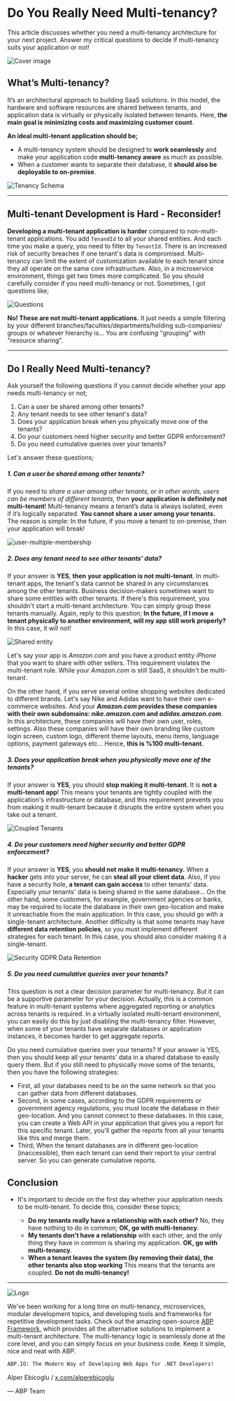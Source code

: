 # Do You Really Need Multi-tenancy?

This article discusses whether you need a multi-tenancy architecture for your next project. Answer my critical questions to decide if multi-tenancy suits your application or not!

![Cover image](cover.png)

## What’s Multi-tenancy?

It’s an architectural approach to building SaaS solutions. In this model, the hardware and software resources are shared between tenants, and application data is virtually or physically isolated between tenants. Here, **the main goal is minimizing costs and maximizing customer count**.

**An ideal multi-tenant application should be;**

- A multi-tenancy system should be designed to **work seamlessly** and make your application code **multi-tenancy aware** as much as possible.
- When a customer wants to separate their database, it **should also be deployable to on-premise**.


![Tenancy Schema](tenancy-schema.png)


---



## Multi-tenant Development is Hard - Reconsider!

**Developing a multi-tenant application is harder** compared to non-multi-tenant applications. You add `TenandId` to all your shared entities. And each time you make a query, you need to filter by `TenantId`. There is an increased risk of security breaches if one tenant's data is compromised.  Multi-tenancy can limit the extent of customization available to each tenant since they all operate on the same core infrastructure. Also, in a microservice environment, things get two times more complicated. So you should carefully consider if you need multi-tenancy or not. Sometimes, I got questions like;

![Questions](questions.png)

**No! These are not multi-tenant applications.** It just needs a simple filtering by your different branches/faculties/departments/holding sub-companies/ groups or whatever hierarchy is… 
You are confusing "grouping" with "resource sharing".

---



## Do I Really Need Multi-tenancy?

Ask yourself the following questions if you cannot decide whether your app needs multi-tenancy or not;

1. Can a user be shared among other tenants?
2. Any tenant needs to see other tenant's data?
3. Does your application break when you physically move one of the tenants?
4. Do your customers need higher security and better GDPR enforcement?
5. Do you need cumulative queries over your tenants?



Let's answer these questions;



##### **1. Can a user be shared among other tenants?**

If you need to *share a user among other tenants, or in other words, users can be members of different tenants,* then **your application is definitely not multi-tenant**! Multi-tenancy means a tenant’s data is always isolated, even if it’s logically separated. **You cannot share a user among your tenants.** The reason is simple: In the future, if you move a tenant to on-premise, then your application will break!

![user-multiple-membership](user-multiple-membership.png)

##### **2. Does any tenant need to see other tenants' data?**

If your answer is **YES**, **then** **your application is not multi-tenant**. In multi-tenant apps, the tenant's data cannot be shared in any circumstances among the other tenants. Business decision-makers sometimes want to share some entities with other tenants. If there's this requirement, you shouldn't start a multi-tenant architecture. You can simply group these tenants manually. Again, reply to this question; **In the future, if I move a tenant physically to another environment, will my app still work properly?** In this case, it will not! 

![Shared entity](shared-entity.png)

Let's say your app is *Amazon.com* and you have a product entity *iPhone* that you want to share with other sellers. This requirement violates the multi-tenant rule. While your *Amazon.com* is still SaaS, it shouldn't be multi-tenant. 

On the other hand, if you serve several online shopping websites dedicated to different brands. Let's say Nike and Adidas want to have their own e-commerce websites. And your ***Amazon.com* provides these companies with their own subdomains: *nike.amazon.com* and *adidas.amazon.com***. In this architecture, these companies will have their own user, roles, settings. Also these companies will have their own branding like custom login screen, custom logo, different theme layouts, menu items,  language options, payment gateways etc... Hence, **this is %100 multi-tenant.**



##### **3. Does your application break when you physically move one of the tenants?**

If your answer is **YES**, you should **stop making it multi-tenant**. It is **not a multi-tenant app**! This means your tenants are tightly coupled with the application's infrastructure or database, and this requirement prevents you from making it multi-tenant because it disrupts the entire system when you take out a tenant. 

![Coupled Tenants](coupled-tenants.png)


##### **4. Do your customers need higher security and better GDPR enforcement?**

If your answer is **YES**, you **should not make it multi-tenancy.**  When a **hacker** gets into your server, he can **steal all your client data**. Also, if you have a security hole, **a tenant can gain access** to other tenants' data. Especially your tenants' data is being shared in the same database... On the other hand, some customers, for example, government agencies or banks, may be required to locate the database in their own geo-location and make it unreachable from the main application. In this case, you should go with a single-tenant architecture. Another difficulty is that some tenants may have **different data retention policies**, so you must implement different strategies for each tenant. In this case, you should also consider making it a single-tenant.

![Security GDPR Data Retention](security-gdpr-db-retention.png)

##### **5. Do you need cumulative queries over your tenants?**

This question is not a clear decision parameter for multi-tenancy. But it can be a supportive parameter for your decision. Actually, this is a common feature in multi-tenant systems where aggregated reporting or analytics across tenants is required. In a virtually isolated multi-tenant environment, you can easily do this by just disabling the multi-tenancy filter. However, when some of your tenants have separate databases or application instances, it becomes harder to get aggregate reports.

Do you need cumulative queries over your tenants? If your answer is YES, then you should keep all your tenants' data in a shared database to easily query them. But if you still need to physically move some of the tenants, then you have the following strategies:

* First, all your databases need to be on the same network so that you can gather data from different databases.
* Second, in some cases, according to the GDPR requirements or government agency regulations, you must locate the database in their geo-location. And you cannot connect to these databases. In this case, you can create a Web API in your application that gives you a report for this specific tenant. Later, you'll gather the reports from all your tenants like this and merge them.
* Third; When the tenant databases are in different geo-location (inaccessible), then each tenant can send their report to your central server. So you can generate cumulative reports.



## Conclusion

- It's important to decide on the first day whether your application needs to be multi-tenant. To decide this, consider these topics; 

  - **Do my tenants really have a relationship with each other?** No, they have nothing to do in common; **OK, go with multi-tenancy**. 
  - **My tenants don't have a relationship** with each other, and the only thing they have in common is sharing my application. **OK, go with multi-tenancy**. 
  - **When a tenant leaves the system (by removing their data), the other tenants also stop working** This means that the tenants are coupled. **Do not do multi-tenancy!**



---



![Logo](https://abp.io/assets/platform/img/logos/logo-abp-dark.svg)

We’ve been working for a long time on multi-tenancy, microservices, modular development topics, and developing tools and frameworks for repetitive development tasks. Check out the amazing open-source [ABP Framework](https://github.com/abpframework/abp), which provides all the alternative solutions to implement a multi-tenant architecture. The multi-tenancy logic is seamlessly done at the core level, and you can simply focus on your business code. Keep it simple, nice and neat with ABP.


```bash
ABP.IO: The Modern Way of Developing Web Apps for .NET Developers!
```

 

Alper Ebicoglu / [x.com/alperebicoglu](https://x.com/alperebicoglu)

— ABP Team

